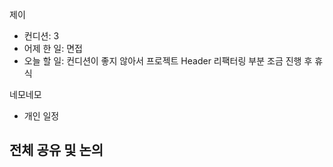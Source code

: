 
제이
- 컨디션: 3
- 어제 한 일: 면접 
- 오늘 할 일: 컨디션이 좋지 않아서 프로젝트 Header 리팩터링 부분 조금 진행 후 휴식

네모네모
- 개인 일정

## 전체 공유 및 논의
